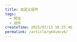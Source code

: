 ```yaml
---
title: 自定义组件
tags:
  - 预览
  - 组件
createTime: 2025/07/13 18:25:46
permalink: /article/q44imcv6/
---
```


<CustomComponent />
